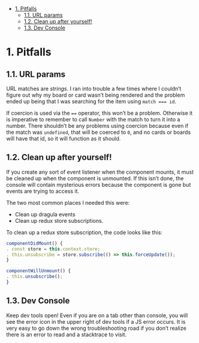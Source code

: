 <!-- TOC -->

- [1. Pitfalls](#1-pitfalls)
    - [1.1. URL params](#11-url-params)
    - [1.2. Clean up after yourself!](#12-clean-up-after-yourself)
    - [1.3. Dev Console](#13-dev-console)

<!-- /TOC -->

# 1. Pitfalls

## 1.1. URL params

URL matches are *strings*. I ran into trouble a few times where I couldn’t figure out why my board or card wasn’t being rendered and the problem ended up being that I was searching for the item using `match === id`.

If coercion is used via the `==` operator, this won’t be a problem. Otherwise it is imperative to remember to call `Number` with the match to turn it into a number. There shouldn’t be any problems using coercion because even if the match was `undefined`, that will be coerced to `0`, and no cards or boards will have that id, so it will function as it should.

## 1.2. Clean up after yourself!

If you create any sort of event listener when the component mounts, it must be cleaned up when the component is unmounted. If this isn’t done, the console will contain mysterious errors because the component is gone but events are trying to access it.

The two most common places I needed this were:

- Clean up dragula events
- Clean up redux store subscriptions.

To clean up a redux store subscription, the code looks like this:

```javascript
componentDidMount() {
. const store = this.context.store;
. this.unsubscribe = store.subscribe(() => this.forceUpdate());
}

componentWillUnmount() {
. this.unsubscribe();
}
```
## 1.3. Dev Console

Keep dev tools open! Even if you are on a tab other than console, you will see the error icon in the upper right of dev tools if a JS error occurs. It is very easy to go down the wrong troubleshooting road if you don’t realize there is an error to read and a stacktrace to visit.
